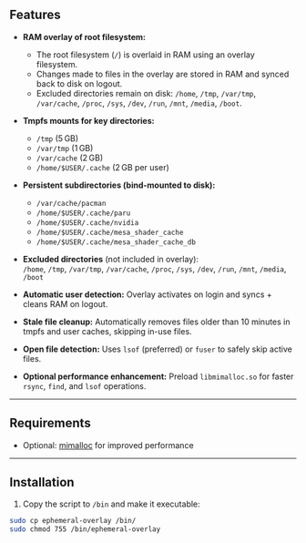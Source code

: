 ## Features

- **RAM overlay of root filesystem:**  
  - The root filesystem (`/`) is overlaid in RAM using an overlay filesystem.  
  - Changes made to files in the overlay are stored in RAM and synced back to disk on logout.  
  - Excluded directories remain on disk: `/home`, `/tmp`, `/var/tmp`, `/var/cache`, `/proc`, `/sys`, `/dev`, `/run`, `/mnt`, `/media`, `/boot`.

- **Tmpfs mounts for key directories:**
  - `/tmp` (5 GB)  
  - `/var/tmp` (1 GB)  
  - `/var/cache` (2 GB)  
  - `/home/$USER/.cache` (2 GB per user)

- **Persistent subdirectories (bind-mounted to disk):**
  - `/var/cache/pacman`  
  - `/home/$USER/.cache/paru`  
  - `/home/$USER/.cache/nvidia`  
  - `/home/$USER/.cache/mesa_shader_cache`  
  - `/home/$USER/.cache/mesa_shader_cache_db`  

- **Excluded directories** (not included in overlay):  
  `/home`, `/tmp`, `/var/tmp`, `/var/cache`, `/proc`, `/sys`, `/dev`, `/run`, `/mnt`, `/media`, `/boot`

- **Automatic user detection:** Overlay activates on login and syncs + cleans RAM on logout.

- **Stale file cleanup:** Automatically removes files older than 10 minutes in tmpfs and user caches, skipping in-use files.

- **Open file detection:** Uses `lsof` (preferred) or `fuser` to safely skip active files.

- **Optional performance enhancement:** Preload `libmimalloc.so` for faster `rsync`, `find`, and `lsof` operations.

---

## Requirements

- Optional: [mimalloc](https://github.com/microsoft/mimalloc) for improved performance  

---

## Installation

1. Copy the script to `/bin` and make it executable:

```bash
sudo cp ephemeral-overlay /bin/
sudo chmod 755 /bin/ephemeral-overlay
